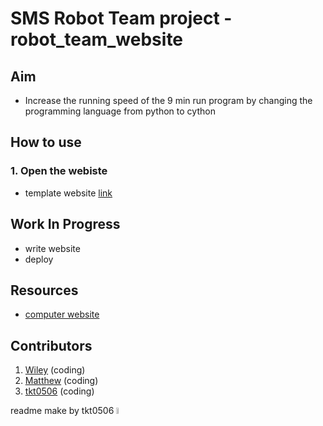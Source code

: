 # SMS Robot Team project - robot_team_website #


## Aim ##
- Increase the running speed of the 9 min run program by changing the programming language from python to cython

## How to use ##
### 1. Open the webiste  ###
- template website [link](https://smsmal.wixsite.com/smsvirtualwalkathon)


## Work In Progress ##
- write website 
- deploy 


## Resources ##
- [computer website](https://replit.com/@tkt0506/smscomputerclub?v=1)

## Contributors ##
1. [Wiley](https://github.com/JamieHoSzeYui) (coding) 
2. [Matthew](https://github.com/CCN0807) (coding) 
3. [tkt0506](https://github.com/tkt0506) (coding) 


readme make by tkt0506 <img src="https://i.imgur.com/LpuXFdq.jpg" width="5%">
